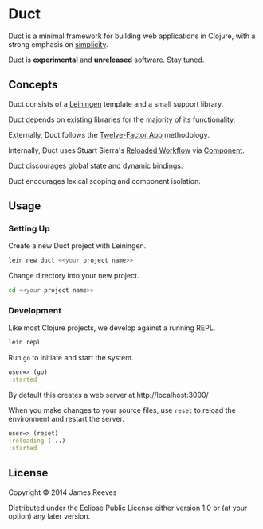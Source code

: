 # Duct

Duct is a minimal framework for building web applications in Clojure,
with a strong emphasis on [simplicity][].

Duct is **experimental** and **unreleased** software. Stay tuned.

[simplicity]: http://www.infoq.com/presentations/Simple-Made-Easy


## Concepts

Duct consists of a [Leiningen][] template and a small support library.

Duct depends on existing libraries for the majority of its functionality.

Externally, Duct follows the [Twelve-Factor App][] methodology.

Internally, Duct uses Stuart Sierra's [Reloaded Workflow][] via [Component][].

Duct discourages global state and dynamic bindings.

Duct encourages lexical scoping and component isolation.

[Leiningen]: https://github.com/technomancy/leiningen
[Twelve-Factor App]: http://12factor.net/
[Reloaded Workflow]: http://thinkrelevance.com/blog/2013/06/04/clojure-workflow-reloaded
[Component]: https://github.com/stuartsierra/component


## Usage

### Setting Up

Create a new Duct project with Leiningen.

```sh
lein new duct <<your project name>>
```

Change directory into your new project.

```sh
cd <<your project name>>
```

### Development

Like most Clojure projects, we develop against a running REPL.

```sh
lein repl
```

Run `go` to initiate and start the system.

```clojure
user=> (go)
:started
```

By default this creates a web server at http://localhost:3000/

When you make changes to your source files, use `reset` to reload the
environment and restart the server.

```clojure
user=> (reset)
:reloading (...)
:started
```


## License

Copyright © 2014 James Reeves

Distributed under the Eclipse Public License either version 1.0 or (at
your option) any later version.
